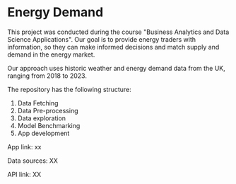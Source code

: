 # Energy Demand

This project was conducted during the course "Business Analytics and Data Science Applications". 
Our goal is to provide energy traders with information, so they can make informed decisions and match supply and demand in the energy market. 

Our approach uses historic weather and energy demand data from the UK, ranging from 2018 to 2023. 

The repository has the following structure:

1. Data Fetching
2. Data Pre-processing
3. Data exploration
4. Model Benchmarking
5. App development


App link:
xx

Data sources:
XX

API link:
XX

